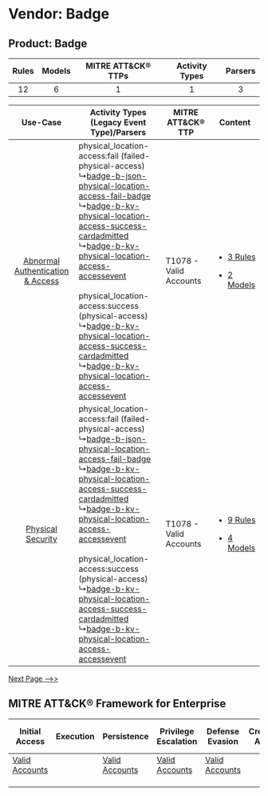 Vendor: Badge
=============
Product: Badge
--------------
| Rules | Models | MITRE ATT&CK® TTPs | Activity Types | Parsers |
|:-----:|:------:|:------------------:|:--------------:|:-------:|
|  12   |   6    |         1          |       1        |    3    |

|    Use-Case    | Activity Types (Legacy Event Type)/Parsers    | MITRE ATT&CK® TTP          | Content    |
|:----:| ---- | ---- | ---- |
| [Abnormal Authentication & Access](../../../UseCases/uc_abnormal_authentication_&_access.md) |  physical_location-access:fail (failed-physical-access)<br> ↳[badge-b-json-physical-location-access-fail-badge](Ps/pC_badgebjsonphysicallocationaccessfailbadge.md)<br> ↳[badge-b-kv-physical-location-access-success-cardadmitted](Ps/pC_badgebkvphysicallocationaccesssuccesscardadmitted.md)<br> ↳[badge-b-kv-physical-location-access-accessevent](Ps/pC_badgebkvphysicallocationaccessaccessevent.md)<br><br> physical_location-access:success (physical-access)<br> ↳[badge-b-kv-physical-location-access-success-cardadmitted](Ps/pC_badgebkvphysicallocationaccesssuccesscardadmitted.md)<br> ↳[badge-b-kv-physical-location-access-accessevent](Ps/pC_badgebkvphysicallocationaccessaccessevent.md)<br> | T1078 - Valid Accounts<br> | [<ul><li>3 Rules</li></ul><ul><li>2 Models</li></ul>](RM/r_m_badge_badge_Abnormal_Authentication_&_Access.md) |
|    [Physical Security](../../../UseCases/uc_physical_security.md)    |  physical_location-access:fail (failed-physical-access)<br> ↳[badge-b-json-physical-location-access-fail-badge](Ps/pC_badgebjsonphysicallocationaccessfailbadge.md)<br> ↳[badge-b-kv-physical-location-access-success-cardadmitted](Ps/pC_badgebkvphysicallocationaccesssuccesscardadmitted.md)<br> ↳[badge-b-kv-physical-location-access-accessevent](Ps/pC_badgebkvphysicallocationaccessaccessevent.md)<br><br> physical_location-access:success (physical-access)<br> ↳[badge-b-kv-physical-location-access-success-cardadmitted](Ps/pC_badgebkvphysicallocationaccesssuccesscardadmitted.md)<br> ↳[badge-b-kv-physical-location-access-accessevent](Ps/pC_badgebkvphysicallocationaccessaccessevent.md)<br> | T1078 - Valid Accounts<br> | [<ul><li>9 Rules</li></ul><ul><li>4 Models</li></ul>](RM/r_m_badge_badge_Physical_Security.md)    |
[Next Page -->>](2_ds_badge_badge.md)

MITRE ATT&CK® Framework for Enterprise
--------------------------------------
| Initial Access                                                      | Execution | Persistence                                                         | Privilege Escalation                                                | Defense Evasion                                                     | Credential Access | Discovery | Lateral Movement | Collection | Command and Control | Exfiltration | Impact |
| ------------------------------------------------------------------- | --------- | ------------------------------------------------------------------- | ------------------------------------------------------------------- | ------------------------------------------------------------------- | ----------------- | --------- | ---------------- | ---------- | ------------------- | ------------ | ------ |
| [Valid Accounts](https://attack.mitre.org/techniques/T1078)<br><br> |           | [Valid Accounts](https://attack.mitre.org/techniques/T1078)<br><br> | [Valid Accounts](https://attack.mitre.org/techniques/T1078)<br><br> | [Valid Accounts](https://attack.mitre.org/techniques/T1078)<br><br> |                   |           |                  |            |                     |              |        |